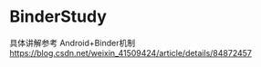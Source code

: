 # BinderStudy
具体讲解参考 Android+Binder机制 https://blog.csdn.net/weixin_41509424/article/details/84872457

